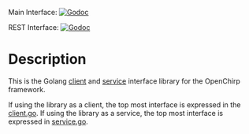 Main Interface: [![Godoc](https://godoc.org/github.com/OpenChirp/framework?status.png)](https://godoc.org/github.com/OpenChirp/framework)

REST Interface: [![Godoc](https://godoc.org/github.com/OpenChirp/framework/rest?status.png)](https://godoc.org/github.com/OpenChirp/framework/rest)

# Description
This is the Golang [client](client.go) and [service](service.go) interface library for the OpenChirp framework.

If using the library as a client, the top most interface is expressed in the [client.go](client.go). If using the library as a service, the top most interface is expressed in [service.go](service.go).
